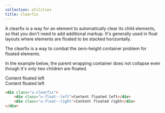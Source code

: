 ```yaml
---
collection: utilities
title: Clearfix
---
```


A clearfix is a way for an element to automatically clear its child elements, so that you don't need to add additional markup. It's generally used in float layouts where elements are floated to be stacked horizontally.

The clearfix is a way to combat the zero-height container problem for floated elements.

In the example below, the parent wrapping container does not collapse even though it's only two children are floated.

<div class="u-clearfix theme__outline">
    <div class="u-float--left theme__outline--inner">Content floated left</div>
    <div class="u-float--right theme__outline--inner">Content floated left</div>
</div>

```html
<div class="u-clearfix">
    <div class="u-float--left">Content floated left</div>
    <div class="u-float--right">Content floated right</div>
</div>
```
